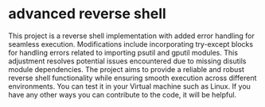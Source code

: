 # advanced reverse shell
This project is a reverse shell implementation with added error handling for seamless execution. Modifications include incorporating try-except blocks for handling errors related to importing psutil and gputil modules. This adjustment resolves potential issues encountered due to missing disutils module dependencies. The project aims to provide a reliable and robust reverse shell functionality while ensuring smooth execution across different environments. You can test it in your Virtual machine such as Linux. If you have any other ways you can contribute to the code, it will be helpful.
